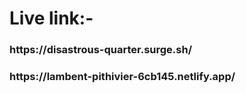<h1>Live link:-</h1>
<h3>https://disastrous-quarter.surge.sh/</h3>
<h3>https://lambent-pithivier-6cb145.netlify.app/</h3>